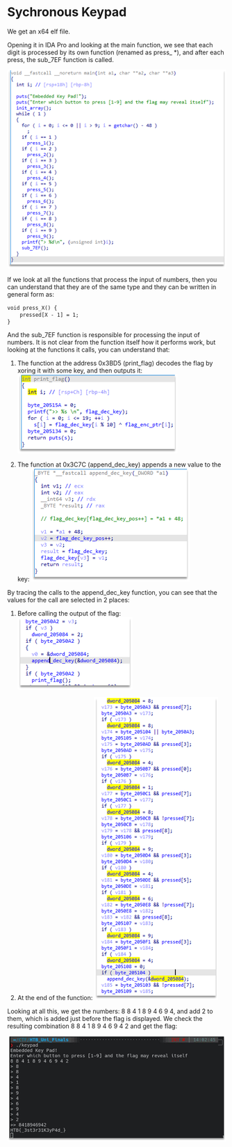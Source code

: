 # Sychronous Keypad
We get an x64 elf file.

Opening it in IDA Pro and looking at the main function, we see that each digit is processed by its own function (renamed as press_ *), and after each press, the sub_7EF function is called.

![](pictures/2021-03-26-23-18-29.png)

If we look at all the functions that process the input of numbers, then you can understand that they are of the same type and they can be written in general form as:

```
void press_X() {
    pressed[X - 1] = 1;
}
```

And the sub_7EF function is responsible for processing the input of numbers.
It is not clear from the function itself how it performs work, but looking at the functions it calls, you can understand that:

1.	The function at the address 0x3BD5 (print_flag) decodes the flag by xoring it with some key, and then outputs it:
![](pictures/2021-03-26-23-19-25.png)

2.	The function at 0x3C7C (append_dec_key) appends a new value to the key:
![](pictures/2021-03-26-23-19-34.png)

By tracing the calls to the append_dec_key function, you can see that the values for the call are selected in 2 places:

1.	Before calling the output of the flag:
![](pictures/2021-03-26-23-19-47.png)

2.	At the end of the function:
![](pictures/2021-03-26-23-19-51.png)

Looking at all this, we get the numbers:
8 8 4 1 8 9 4 6 9 4, and add 2 to them, which is added just before the flag is displayed.
We check the resulting combination 8 8 4 1 8 9 4 6 9 4 2 and get the flag:

![](pictures/2021-03-26-23-20-02.png)
